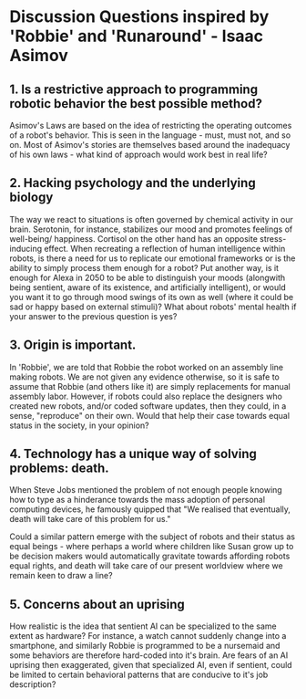 # Discussion Questions inspired by 'Robbie' and 'Runaround' - Isaac Asimov

## 1. Is a restrictive approach to programming robotic behavior the best possible method?
Asimov's Laws are based on the idea of restricting the operating outcomes of a robot's behavior. This is seen in the language - must, must not, and so on. Most of Asimov's stories are themselves based around the inadequacy of his own laws - what kind of approach would work best in real life?
## 2. Hacking psychology and the underlying biology
The way we react to situations is often governed by chemical activity in our brain. Serotonin, for instance, stabilizes our mood and promotes feelings of well-being/ happiness. Cortisol on the other hand has an opposite stress-inducing effect. When recreating a reflection of human intelligence within robots, is there a need for us to replicate our emotional frameworks or is the ability to simply process them enough for a robot? Put another way, is it enough for Alexa in 2050 to be able to distinguish your moods (alongwith being sentient, aware of its existence, and artificially intelligent), or would you want it to go through mood swings of its own as well (where it could be sad or happy based on external stimuli)? What about robots' mental health if your answer to the previous question is yes?
## 3. Origin is important.
In 'Robbie', we are told that Robbie the robot worked on an assembly line making robots. We are not given any evidence otherwise, so it is safe to assume that Robbie (and others like it) are simply replacements for manual assembly labor. However, if robots could also replace the designers who created new robots, and/or coded software updates, then they could, in a sense, "reproduce" on their own. Would that help their case towards equal status in the society, in your opinion?
## 4. Technology has a unique way of solving problems: death.
When Steve Jobs mentioned the problem of not enough people knowing how to type as a hinderance towards the mass adoption of personal computing devices, he famously quipped that "We realised that eventually, death will take care of this problem for us." 

Could a similar pattern emerge with the subject of robots and their status as equal beings - where perhaps a world where children like Susan grow up to be decision makers would automatically gravitate towards affording robots equal rights, and death will take care of our present worldview where we remain keen to draw a line?
## 5. Concerns about an uprising
How realistic is the idea that sentient AI can be specialized to the same extent as hardware? For instance, a watch cannot suddenly change into a smartphone, and similarly Robbie is programmed to be a nursemaid and some behaviors are therefore hard-coded into it's brain. Are fears of an AI uprising then exaggerated, given that specialized AI, even if sentient, could be limited to certain behavioral patterns that are conducive to it's job description?


